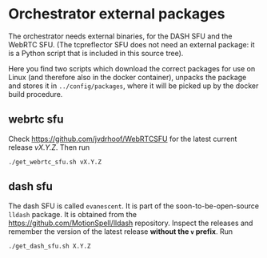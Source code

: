 # Orchestrator external packages

The orchestrator needs external binaries, for the DASH SFU and the WebRTC SFU. (The tcpreflector SFU does not need an external package: it is a Python script that is included in this source tree).

Here you find two scripts which download the correct packages for use on Linux (and therefore also in the docker container), unpacks the package and stores it in `../config/packages`, where it will be picked up by the docker build procedure.

## webrtc sfu

Check <https://github.com/jvdrhoof/WebRTCSFU> for the latest current release _vX.Y.Z_. Then run

```
./get_webrtc_sfu.sh vX.Y.Z
```

##  dash sfu

The dash SFU is called `evanescent`. It is part of the soon-to-be-open-source `lldash` package. It is obtained from the <https://github.com/MotionSpell/lldash> repository. Inspect the releases and remember the version of the latest release **without the `v` prefix**.
Run

```
./get_dash_sfu.sh X.Y.Z
```
